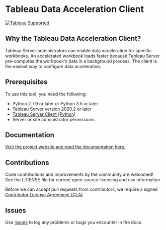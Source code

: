 # Tableau Data Acceleration Client

[![Tableau Supported](https://img.shields.io/badge/Support%20Level-Tableau%20Supported-53bd92.svg)](https://www.tableau.com/support-levels-it-and-developer-tools)

## Why the Tableau Data Acceleration Client?

Tableau Server administrators can enable data acceleration for specific workbooks. An accelerated workbook loads faster because Tableau Server pre-computes the workbook's data in a background process. The client is the easiest way to configure data acceleration.

## Prerequisites

To use this tool, you need the following:

* Python 2.7.9 or later or Python 3.5 or later
* Tableau Server version 2020.2 or later
* [Tableau Server Client (Python)](https://tableau.github.io/server-client-python/)
* Server or site administrator permissions

## Documentation

[Visit the project website and read the documentation here.](https://tableau.github.io/tableau-data-acceleration-client/)

## Contributions

Code contributions and improvements by the community are welcomed!
See the LICENSE file for current open-source licensing and use information.

Before we can accept pull requests from contributors, we require a signed [Contributor License Agreement (CLA)](http://tableau.github.io/contributing.html).

## Issues

Use [Issues](https://github.com/tableau/tableau-data-acceleration-client/issues) to log any problems or bugs you encounter in the docs.
